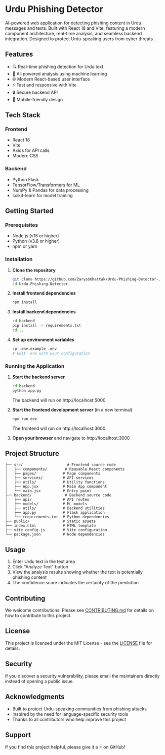 # Urdu Phishing Detector

AI-powered web application for detecting phishing content in Urdu messages and texts. Built with React 18 and Vite, featuring a modern component architecture, real-time analysis, and seamless backend integration. Designed to protect Urdu-speaking users from cyber threats.

## Features

- 🔍 Real-time phishing detection for Urdu text
- 🤖 AI-powered analysis using machine learning
- 🌐 Modern React-based user interface
- ⚡ Fast and responsive with Vite
- 🔒 Secure backend API
- 📱 Mobile-friendly design

## Tech Stack

### Frontend
- React 18
- Vite
- Axios for API calls
- Modern CSS

### Backend
- Python Flask
- TensorFlow/Transformers for ML
- NumPy & Pandas for data processing
- scikit-learn for model training

## Getting Started

### Prerequisites
- Node.js (v18 or higher)
- Python (v3.8 or higher)
- npm or yarn

### Installation

1. **Clone the repository**
   ```bash
   git clone https://github.com/ZaryabKhattak/Urdu-Phishing-Detector-.git
   cd Urdu-Phishing-Detector-
   ```

2. **Install frontend dependencies**
   ```bash
   npm install
   ```

3. **Install backend dependencies**
   ```bash
   cd backend
   pip install -r requirements.txt
   cd ..
   ```

4. **Set up environment variables**
   ```bash
   cp .env.example .env
   # Edit .env with your configuration
   ```

### Running the Application

1. **Start the backend server**
   ```bash
   cd backend
   python app.py
   ```
   The backend will run on http://localhost:5000

2. **Start the frontend development server** (in a new terminal)
   ```bash
   npm run dev
   ```
   The frontend will run on http://localhost:3000

3. **Open your browser** and navigate to http://localhost:3000

## Project Structure

```
├── src/                    # Frontend source code
│   ├── components/        # Reusable React components
│   ├── pages/            # Page components
│   ├── services/         # API services
│   ├── utils/            # Utility functions
│   ├── App.jsx           # Main App component
│   └── main.jsx          # Entry point
├── backend/               # Backend source code
│   ├── api/              # API routes
│   ├── models/           # ML models
│   ├── utils/            # Backend utilities
│   ├── app.py            # Flask application
│   └── requirements.txt  # Python dependencies
├── public/               # Static assets
├── index.html            # HTML template
├── vite.config.js        # Vite configuration
└── package.json          # Node dependencies

```

## Usage

1. Enter Urdu text in the text area
2. Click "Analyze Text" button
3. View the analysis results showing whether the text is potentially phishing content
4. The confidence score indicates the certainty of the prediction

## Contributing

We welcome contributions! Please see [CONTRIBUTING.md](CONTRIBUTING.md) for details on how to contribute to this project.

## License

This project is licensed under the MIT License - see the [LICENSE](LICENSE) file for details.

## Security

If you discover a security vulnerability, please email the maintainers directly instead of opening a public issue.

## Acknowledgments

- Built to protect Urdu-speaking communities from phishing attacks
- Inspired by the need for language-specific security tools
- Thanks to all contributors who help improve this project

## Support

If you find this project helpful, please give it a ⭐ on GitHub!
